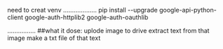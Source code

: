 need to creat venv
...................
pip install --upgrade google-api-python-client google-auth-httplib2 google-auth-oauthlib


................
##what it dose:
uplode image to drive 
extract text from that image
make a txt file of that text
